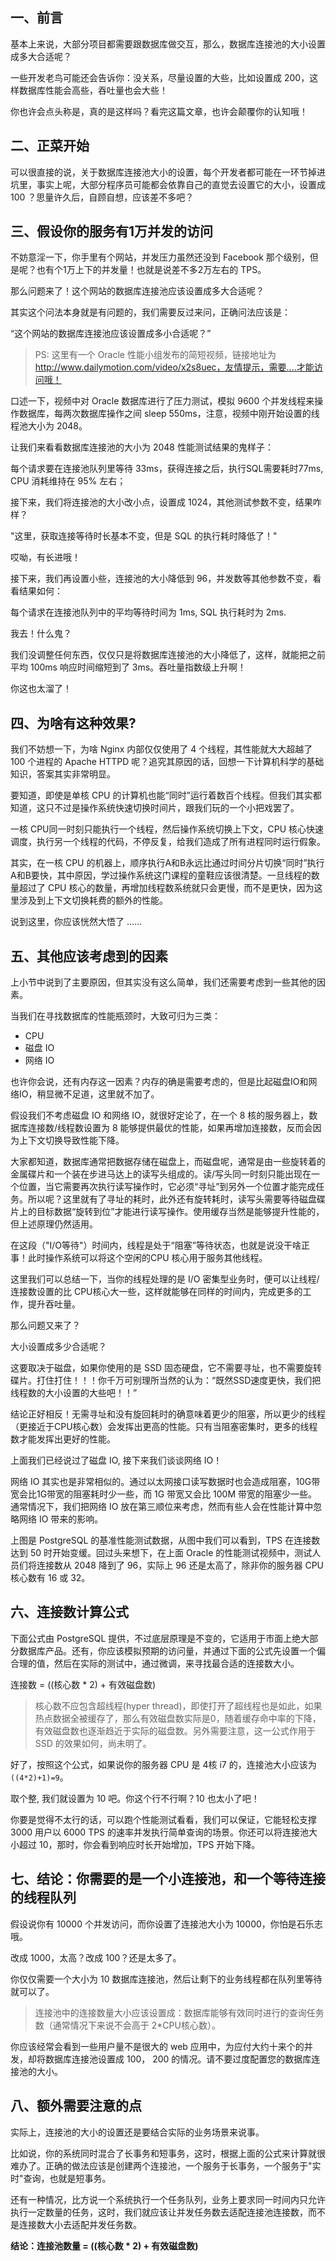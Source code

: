 ## 一、前言

基本上来说，大部分项目都需要跟数据库做交互，那么，数据库连接池的大小设置成多大合适呢？

一些开发老鸟可能还会告诉你：没关系，尽量设置的大些，比如设置成 200，这样数据库性能会高些，吞吐量也会大些！

你也许会点头称是，真的是这样吗？看完这篇文章，也许会颠覆你的认知哦！

 

## 二、正菜开始

可以很直接的说，关于数据库连接池大小的设置，每个开发者都可能在一环节掉进坑里，事实上呢，大部分程序员可能都会依靠自己的直觉去设置它的大小，设置成 100 ？思量许久后，自顾自想，应该差不多吧？

## 三、假设你的服务有1万并发的访问

不妨意淫一下，你手里有个网站，并发压力虽然还没到 Facebook 那个级别，但是呢？也有个1万上下的并发量！也就是说差不多2万左右的 TPS。

那么问题来了！这个网站的数据库连接池应该设置成多大合适呢？

其实这个问法本身就是有问题的，我们需要反过来问，正确问法应该是：

“这个网站的数据库连接池应该设置成多小合适呢？”

> PS: 这里有一个 Oracle 性能小组发布的简短视频，链接地址为 http://www.dailymotion.com/video/x2s8uec，友情提示，需要....才能访问哦！

 

口述一下，视频中对 Oracle 数据库进行了压力测试，模拟 9600 个并发线程来操作数据库，每两次数据库操作之间 sleep 550ms，注意，视频中刚开始设置的线程池大小为 2048。

让我们来看看数据库连接池的大小为 2048 性能测试结果的鬼样子：

每个请求要在连接池队列里等待 33ms，获得连接之后，执行SQL需要耗时77ms, CPU 消耗维持在 95% 左右；

接下来，我们将连接池的大小改小点，设置成 1024，其他测试参数不变，结果咋样？

"这里，获取连接等待时长基本不变，但是 SQL 的执行耗时降低了！"

哎呦，有长进哦！

接下来，我们再设置小些，连接池的大小降低到 96，并发数等其他参数不变，看看结果如何：

每个请求在连接池队列中的平均等待时间为 1ms, SQL 执行耗时为 2ms.

我去！什么鬼？

我们没调整任何东西，仅仅只是将数据库连接池的大小降低了，这样，就能把之前平均 100ms 响应时间缩短到了 3ms。吞吐量指数级上升啊！

你这也太溜了！

 

## 四、为啥有这种效果?

我们不妨想一下，为啥 Nginx 内部仅仅使用了 4 个线程，其性能就大大超越了 100 个进程的 Apache HTTPD 呢？追究其原因的话，回想一下计算机科学的基础知识，答案其实非常明显。

要知道，即使是单核 CPU 的计算机也能“同时”运行着数百个线程。但我们其实都知道，这只不过是操作系统快速切换时间片，跟我们玩的一个小把戏罢了。

一核 CPU同一时刻只能执行一个线程，然后操作系统切换上下文，CPU 核心快速调度，执行另一个线程的代码，不停反复，给我们造成了所有进程同时运行假象。

其实，在一核 CPU 的机器上，顺序执行A和B永远比通过时间分片切换“同时”执行A和B要快，其中原因，学过操作系统这门课程的童鞋应该很清楚。一旦线程的数量超过了 CPU 核心的数量，再增加线程数系统就只会更慢，而不是更快，因为这里涉及到上下文切换耗费的额外的性能。

说到这里，你应该恍然大悟了 ……

 

## 五、其他应该考虑到的因素

上小节中说到了主要原因，但其实没有这么简单，我们还需要考虑到一些其他的因素。

当我们在寻找数据库的性能瓶颈时，大致可归为三类：

- CPU
- 磁盘 IO
- 网络 IO

也许你会说，还有内存这一因素？内存的确是需要考虑的，但是比起磁盘IO和网络IO，稍显微不足道，这里就不加了。

假设我们不考虑磁盘 IO 和网络 IO，就很好定论了，在一个 8 核的服务器上，数据库连接数/线程数设置为 8 能够提供最优的性能，如果再增加连接数，反而会因为上下文切换导致性能下降。

大家都知道，数据库通常把数据存储在磁盘上，而磁盘呢，通常是由一些旋转着的金属碟片和一个装在步进马达上的读写头组成的。读/写头同一时刻只能出现在一个位置，当它需要再次执行读写操作时，它必须“寻址”到另外一个位置才能完成任务。所以呢？这里就有了寻址的耗时，此外还有旋转耗时，读写头需要等待磁盘碟片上的目标数据“旋转到位”才能进行读写操作。使用缓存当然是能够提升性能的，但上述原理仍然适用。

在这段（"I/O等待"）时间内，线程是处于“阻塞”等待状态，也就是说没干啥正事！此时操作系统可以将这个空闲的CPU 核心用于服务其他线程。

这里我们可以总结一下，当你的线程处理的是 I/O 密集型业务时，便可以让线程/连接数设置的比 CPU核心大一些，这样就能够在同样的时间内，完成更多的工作，提升吞吐量。

那么问题又来了？

大小设置成多少合适呢？

这要取决于磁盘，如果你使用的是 SSD 固态硬盘，它不需要寻址，也不需要旋转碟片。打住打住！！！你千万可别理所当然的认为：“既然SSD速度更快，我们把线程数的大小设置的大些吧！！”

结论正好相反！无需寻址和没有旋回耗时的确意味着更少的阻塞，所以更少的线程（更接近于CPU核心数）会发挥出更高的性能。只有当阻塞密集时，更多的线程数才能发挥出更好的性能。

上面我们已经说过了磁盘 IO, 接下来我们谈谈网络 IO！

网络 IO 其实也是非常相似的。通过以太网接口读写数据时也会造成阻塞，10G带宽会比1G带宽的阻塞耗时少一些，而 1G 带宽又会比 100M 带宽的阻塞少一些。通常情况下，我们把网络 IO 放在第三顺位来考虑，然而有些人会在性能计算中忽略网络 IO 带来的影响。

 

上图是 PostgreSQL 的基准性能测试数据，从图中我们可以看到，TPS 在连接数达到 50 时开始变缓。回过头来想下，在上面 Oracle 的性能测试视频中，测试人员们将连接数从 2048 降到了 96，实际上 96 还是太高了，除非你的服务器 CPU 核心数有 16 或 32。

## 六、连接数计算公式

下面公式由 PostgreSQL 提供，不过底层原理是不变的，它适用于市面上绝大部分数据库产品。还有，你应该模拟预期的访问量，并通过下面的公式先设置一个偏合理的值，然后在实际的测试中，通过微调，来寻找最合适的连接数大小。

连接数 = ((核心数 * 2) + 有效磁盘数)

> 核心数不应包含超线程(hyper thread)，即使打开了超线程也是如此，如果热点数据全被缓存了，那么有效磁盘数实际是0，随着缓存命中率的下降，有效磁盘数也逐渐趋近于实际的磁盘数。另外需要注意，这一公式作用于SSD 的效果如何，尚未明了。

好了，按照这个公式，如果说你的服务器 CPU 是 4核 i7 的，连接池大小应该为 `((4*2)+1)=9`。

取个整, 我们就设置为 10 吧。你这个行不行啊？10 也太小了吧！

 

你要是觉得不太行的话，可以跑个性能测试看看，我们可以保证，它能轻松支撑 3000 用户以 6000 TPS 的速率并发执行简单查询的场景。你还可以将连接池大小超过 10，那时，你会看到响应时长开始增加，TPS 开始下降。

## 七、结论：你需要的是一个小连接池，和一个等待连接的线程队列

假设说你有 10000 个并发访问，而你设置了连接池大小为 10000，你怕是石乐志哦。

改成 1000，太高？改成 100？还是太多了。

你仅仅需要一个大小为 10 数据库连接池，然后让剩下的业务线程都在队列里等待就可以了。

> 连接池中的连接数量大小应该设置成：数据库能够有效同时进行的查询任务数（通常情况下来说不会高于 2*CPU核心数）。

你应该经常会看到一些用户量不是很大的 web 应用中，为应付大约十来个的并发，却将数据库连接池设置成 100， 200 的情况。请不要过度配置您的数据库连接池的大小。

## 八、额外需要注意的点

实际上，连接池的大小的设置还是要结合实际的业务场景来说事。

比如说，你的系统同时混合了长事务和短事务，这时，根据上面的公式来计算就很难办了。正确的做法应该是创建两个连接池，一个服务于长事务，一个服务于"实时"查询，也就是短事务。

还有一种情况，比方说一个系统执行一个任务队列，业务上要求同一时间内只允许执行一定数量的任务，这时，我们就应该让并发任务数去适配连接池连接数，而不是连接数大小去适配并发任务数。



**结论：连接池数量 = ((核心数 * 2) + 有效磁盘数)**